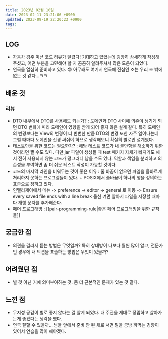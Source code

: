 ```yaml
---
title: 2023년 02월 10일
date: 2023-02-11 23:21:06 +0900
updated: 2023-09-19 22:20:23 +0900
tags: 
---
```

## LOG
- 자동차 경주 미션 코드 리뷰가 달렸다! 기대하고 있었는데 굉장히 상세하게 작성해주셨고, 어떤 부분을 고민해야 할 지 꼼꼼히 알려주셔서 많은 도움이 되었다.
- 연극을 열심히 준비하고 있다. 😎  아무래도 여기서 연극에 진심인 조는 우리 조 밖에 없는 것 같다...ㅋㅋ

## 배운 것
### 리뷰
- DTO 내부에서 DTO를 사용해도 되는가? : 도메인과 DTO 사이에 의존이 생기게 되면 DTO 변화에 따라 도메인이 영향을 받게 되어 좋지 않은 설계 같다. 특히 도메인의 변경보다는 View의 변경이 더 빈번한 만큼 DTO의 변경 또한 자주 일어나는데 그럴 때마다 도메인을 신경 써줘야 하므로 생각해보니 확실히 별로인 설계였다.
- 테스트만을 위한 코드는 필요한가? : 해당 테스트 코드가 내 불안함을 해소하기 위한 것이라면 짤 수도 있다. 다만 jar 파일이 생성될 때 test 패키지 자체가 빠지기도 해서 전혀 사용되지 않는 코드가 덩그러니 남을 수도 있다. 역할과 책임을 분리하고 의존성을 부여하면 좀 더 쉬운 테스트 작성이 가능할 것이다.
- 코드의 마지막 라인을 비워두는 것이 좋은 이유 : 줄 바꿈이 없으면 파일을 올바르게 처리하지 못하는 프로그램들이 있다. + POSIX에서 줄바꿈이 하나의 행을 정의하는 표준으로 정하고 있다.
- 인텔리제이에서 메뉴 -> preference -> editor -> general 로 이동 -> Ensure every saved file ends with a line break 옵션 켜면 알아서 파일을 저장할 때마다 개행 문자를 추가해준다.
- 페어 프로그래밍 : [[pair-programming-rule|좋은 페어 프로그래밍을 위한 규칙들]]

## 궁금한 점
- 의견을 걸러서 듣는 방법은 무엇일까? 특히 상대방이 나보다 훨씬 많이 알고, 전문가인 경우에 내 의견을 표출하는 방법은 무엇이 있을까?

## 어려웠던 점
- 별 것 아닌 거에 의미부여하는 것. 좀 더 근본적인 문제가 있는 것 같다.

## 느낀 점
- 무지성 공감이 별로 좋지 않다는 걸 알게 되었다. 내 주관을 제대로 정립하고 살아가는게 좋겠다는 생각을 했다.
- 연극 잘할 수 있을까... 남들 앞에서 준비 안 된 채로 서면 말을 금방 까먹는 경향이 있어서 연습을 많이 해야겠다.
